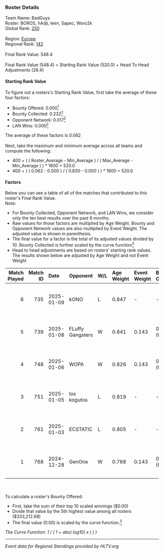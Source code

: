 ### Roster Details<br />
Team Name: BadGuys<br />
Roster: BOROS, hAdji, leen, Sapec, Woro2k<br />
Global Rank: [250](../../standings_global_2025_03_03.md)<br />
<br />
Region: [Europe]( ../../standings_europe_2025_03_03.md)<br />
Regional Rank: [142]( ../../standings_europe_2025_03_03.md)<br />
<br />
Final Rank Value:  548.4<br />
<br />
Final Rank Value (548.4) = Starting Rank Value (520.0) + Head To Head Adjustments (28.4)<br />

#### Starting Rank Value<br />
To figure out a rosters's Starting Rank Value, first take the average of these four factors:<br />
- Bounty Offered: 0.000[<sup>1</sup>](#table2)
- Bounty Collected: 0.232[<sup>2</sup>](#table1)
- Opponent Network: 0.017[<sup>2</sup>](#table1)
- LAN Wins: 0.000[<sup>2</sup>](#table1)

The average of these factors is 0.062<br />
<br />
Next, take the maximum and minimum average across all teams and compute the following:<br />
- 400 + ( ( Roster_Average - Min_Average ) / ( Max_Average - Min_Average ) ) * 1600 = 520.0
- 400 + ( ( 0.062 - 0.000 ) / ( 0.830 - 0.000 ) ) * 1600 = 520.0


#### Factors<br />
Below you can see a table of all of the matches that contributed to this roster's Final Rank Value.<br />
Note:<br />

- For Bounty Collected, Opponent Network, and LAN Wins, we consider only the ten best results over the past 6 months.
- Raw values for those factors are multiplied by Age Weight. Bounty and Opponent Network values are also multiplied by Event Weight. The adjusted value is shown in parenthesis.
- The final value for a factor is the total of its adjusted values divided by 10. Bounty Collected is further scaled by the curve function[<sup>3</sup>](#curveFunction)
- Head to head adjustments are based on rosters' starting rank values. The results shown below are adjusted by Age Weight and not Event Weight
<span id="table1"></span><br />


| Match Played | Match ID | Date       | Opponent         | W/L | Age Weight | Event Weight | Bounty Collected | Opponent Network | LAN Wins  | H2H Adj. | Roster                            |
| -: | -: | :- | :- | :- | :- | :- | :- | :- | :- | -: | :- |
|            6 |      735 | 2025-01-09 | kONO             | L   | 0.847      | -            | -                | -                | -         |   -11.78 | BOROS, hAdji, leen, Sapec, Woro2k |
|            5 |      739 | 2025-01-08 | FLuffy Gangsters | W   | 0.841      | 0.143        | 0.006 (0.001)    | 0.409 (0.049)    | 0 (0.000) |    17.54 | hAdji, leen, Sapec, VLDN, Woro2k  |
|            4 |      748 | 2025-01-06 | WOPA             | W   | 0.826      | 0.143        | 0.028 (0.003)    | 0.517 (0.061)    | 0 (0.000) |    20.42 | hAdji, leen, Sapec, VLDN, Woro2k  |
|            3 |      751 | 2025-01-05 | los kogutos      | L   | 0.819      | -            | -                | -                | -         |   -13.71 | BOROS, hAdji, leen, VLDN, Woro2k  |
|            2 |      761 | 2025-01-03 | ECSTATIC         | L   | 0.805      | -            | -                | -                | -         |    -3.03 | hAdji, Patti, Sapec, VLDN, Woro2k |
|            1 |      768 | 2024-12-28 | GenOne           | W   | 0.768      | 0.143        | 0.008 (0.001)    | 0.538 (0.059)    | 0 (0.000) |    18.93 | hAdji, Patti, Sapec, VLDN, Woro2k |

<br />
<span id="table2"></span><br />
To calculate a roster's Bounty Offered:<br />

- First, take the sum of their top 10 scaled winnings ($0.00)
- Divide that value by the 5th highest value among all rosters ($333,212.68)
- The final value (0.00) is scaled by the curve function.[<sup>3</sup>](#curveFunction)

<span id="curveFunction"></span>_The Curve Function: 1 / ( 1 + abs( log10( x ) ) )_<br />

---
_Event data for Regional Standings provided by HLTV.org_<br />
